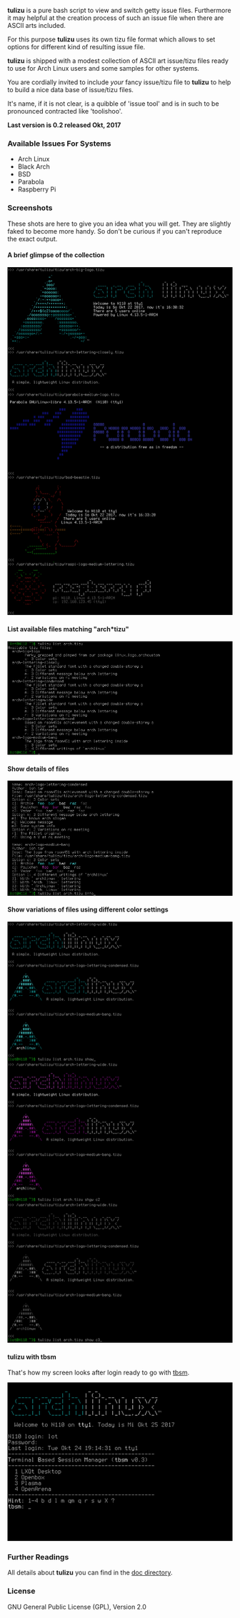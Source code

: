 **tulizu** is a pure bash script to view and switch getty issue files.
Furthermore it may helpful at the creation process of such an issue file when
there are ASCII arts included.

For this purpose **tulizu** uses its own tizu file format which allows to set
options for different kind of resulting issue file.

**tulizu** is shipped with a modest collection of ASCII art issue/tizu files
ready to use for Arch Linux users and some samples for other systems.

You are cordially invited to include _your_ fancy issue/tizu file to **tulizu**
to help to build a nice data base of issue/tizu files.

It's name, if it is not clear, is a quibble of 'issue tool' and is in such to be
pronounced contracted like 'toolishoo'.

**Last version is 0.2 released Okt, 2017**

### Available Issues For Systems

  - Arch Linux
  - Black Arch
  - BSD
  - Parabola
  - Raspberry Pi

### Screenshots

These shots are here to give you an idea what you will get. They are slightly
faked to become more handy. So don't be curious if you can't reproduce the exact
output.

#### A brief glimpse of the collection
![Brief Glimpse](brief-glimpse-collection.png)

#### List available files matching "arch*tizu"
![List Files](list-arch-tizu.png)

#### Show details of files
![List Info](list-tizu-info.png)

#### Show variations of files using different color settings
![Variations](show-variations.png)

#### tulizu with tbsm

That's how my screen looks after login ready to go with
[tbsm](https://loh-tar.github.io/tbsm/).

![tulizu with tbsm](login-standard-theme-and-tulizu.png)

### Further Readings

All details about **tulizu** you can find in the [doc directory](https://github.com/loh-tar/tulizu/tree/master/doc).

### License

GNU General Public License (GPL), Version 2.0
